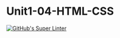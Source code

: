 # Unit1-04-HTML-CSS
[![GitHub's Super Linter](https://github.com/ICS2O-EmmaJ/Unit1-04-HTML-CSS/workflows/GitHub's%20Super%20Linter/badge.svg)](https://github.com/ICS2O-EmmaJ/Unit1-04-HTML-CSS/actions)